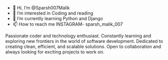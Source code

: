 - 👋 Hi, I’m @Sparsh007Malik
- 👀 I’m interested in Coding and reading
- 🌱 I’m currently learning Python and Django
- 📫 How to reach me INSTAGRAM- sparsh_malik_007

<!---
Sparsh007Malik/Sparsh007Malik is a ✨ special ✨ repository because its `README.md` (this file) appears on your GitHub profile.
You can click the Preview link to take a look at your changes.
--->
Passionate coder and technology enthusiast. Constantly learning and exploring new frontiers in the world of software development. Dedicated to creating clean, efficient, and scalable solutions. Open to collaboration and always looking for exciting projects to work on.
